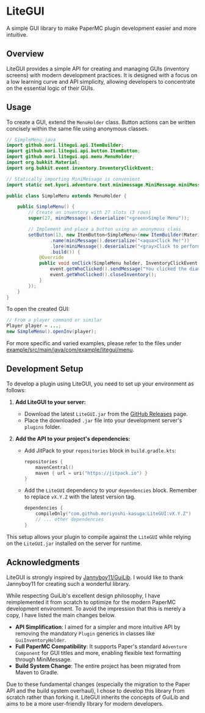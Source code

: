 # LiteGUI

A simple GUI library to make PaperMC plugin development easier and more intuitive.

## Overview

LiteGUI provides a simple API for creating and managing GUIs (inventory screens) with modern development practices.
It is designed with a focus on a low learning curve and API simplicity, allowing developers to concentrate on the essential logic of their GUIs.

## Usage

To create a GUI, extend the `MenuHolder` class. Button actions can be written concisely within the same file using anonymous classes.

```java
// SimpleMenu.java
import github.mori.litegui.api.ItemBuilder;
import github.mori.litegui.api.button.ItemButton;
import github.mori.litegui.api.menu.MenuHolder;
import org.bukkit.Material;
import org.bukkit.event.inventory.InventoryClickEvent;

// Statically importing MiniMessage is convenient
import static net.kyori.adventure.text.minimessage.MiniMessage.miniMessage;

public class SimpleMenu extends MenuHolder {

    public SimpleMenu() {
        // Create an inventory with 27 slots (3 rows)
        super(27, miniMessage().deserialize("<green>Simple Menu"));

        // Implement and place a button using an anonymous class
        setButton(13, new ItemButton<SimpleMenu>(new ItemBuilder(Material.DIAMOND)
                .name(miniMessage().deserialize("<aqua>Click Me!"))
                .lore(miniMessage().deserialize("<gray>Click to perform an action."))
                .build()) {
            @Override
            public void onClick(SimpleMenu holder, InventoryClickEvent event) {
                event.getWhoClicked().sendMessage("You clicked the diamond!");
                event.getWhoClicked().closeInventory();
            }
        });
    }
}
```

To open the created GUI:

```java
// From a player command or similar
Player player = ...;
new SimpleMenu().openInv(player);
```

For more specific and varied examples, please refer to the files under [example/src/main/java/com/example/litegui/menu](example/src/main/java/com/example/litegui/menu).

## Development Setup

To develop a plugin using LiteGUI, you need to set up your environment as follows:

1. **Add LiteGUI to your server:**
    - Download the latest `LiteGUI.jar` from the [GitHub Releases](https://github.com/moriyoshi-kasuga/LiteGUI/releases) page.
    - Place the downloaded `.jar` file into your development server's `plugins` folder.

2. **Add the API to your project's dependencies:**
    - Add JitPack to your `repositories` block in `build.gradle.kts`:

        ```kotlin
        repositories {
            mavenCentral()
            maven { url = uri("https://jitpack.io") }
        }
        ```

    - Add the `LiteGUI` dependency to your `dependencies` block. Remember to replace `vX.Y.Z` with the latest version tag.

        ```kotlin
        dependencies {
            compileOnly("com.github.moriyoshi-kasuga:LiteGUI:vX.Y.Z")
            // ... other dependencies
        }
        ```

This setup allows your plugin to compile against the `LiteGUI` while relying on the `LiteGUI.jar` installed on the server for runtime.

## Acknowledgments

LiteGUI is strongly inspired by [Jannyboy11/GuiLib](https://github.com/Jannyboy11/GuiLib). I would like to thank Jannyboy11 for creating such a wonderful library.

While respecting GuiLib's excellent design philosophy,
I have reimplemented it from scratch to optimize for the modern PaperMC development environment.
To avoid the impression that this is merely a copy, I have listed the main changes below.

- **API Simplification**: I aimed for a simpler and more intuitive API by removing the mandatory `Plugin` generics in classes like `GuiInventoryHolder`.
- **Full PaperMC Compatibility**: It supports Paper's standard `Adventure Component` for GUI titles and more, enabling flexible text formatting through MiniMessage.
- **Build System Change**: The entire project has been migrated from Maven to Gradle.

Due to these fundamental changes (especially the migration to the Paper API and the build system overhaul),
I chose to develop this library from scratch rather than forking it. LiteGUI inherits the concepts of GuiLib and aims to be a more user-friendly library for modern developers.

